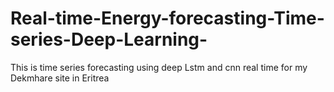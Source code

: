 # Real-time-Energy-forecasting-Time-series-Deep-Learning-
This is time series forecasting using deep Lstm and cnn real time for my Dekmhare site in Eritrea 
